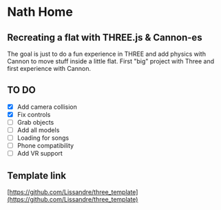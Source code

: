 # Nath Home

## Recreating a flat with THREE.js & Cannon-es
The goal is just to do a fun experience in THREE and add physics with Cannon to move stuff inside a little flat.
First "big" project with Three and first experience with Cannon.

## TO DO

- [x] Add camera collision
- [x] Fix controls
- [ ] Grab objects
- [ ] Add all models
- [ ] Loading for songs
- [ ] Phone compatibility
- [ ] Add VR support

## Template link
[https://github.com/Lissandre/three_template](https://github.com/Lissandre/three_template)
